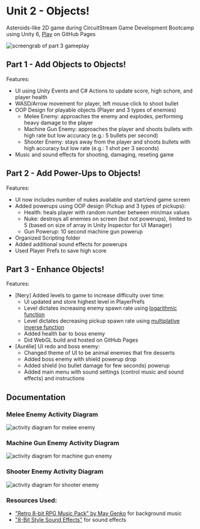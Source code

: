 # Unit 2 - Objects!

Asteroids-like 2D game during CircuitStream Game Development Bootcamp using Unity 6, [Play](https://profe.github.io/GameDevBootcamp-Objects/) on GitHub Pages

![screengrab of part 3 gameplay](./Docs/part3_1.gif)

## Part 1 - Add Objects to Objects!

Features:

- UI using Unity Events and C# Actions to update score, high schore, and player health
- WASD/Arrow movement for player, left mouse click to shoot bullet
- OOP Design for playable objects (Player and 3 types of enemies)
  - Melee Enemy: approaches the enemy and explodes, performing heavy damage to the player
  - Machine Gun Enemy: approaches the player and shoots bullets with high rate but low accuracy (e.g.: 5 bullets per second)
  - Shooter Enemy: stays away from the player and shoots bullets with high accuracy but low rate (e.g.: 1 shot per 3 seconds)
- Music and sound effects for shooting, damaging, reseting game

## Part 2 - Add Power-Ups to Objects!

Features:

- UI now includes number of nukes available and start/end game screen
- Added powerups using OOP design (Pickup and 3 types of pickups):
  - Health: heals player with random number between min/max values
  - Nuke: destroys all enemies on screen (but not powerups), limited to 5 (based on size of array in Unity Inspector for UI Manager)
  - Gun Powerup: 10 second machine gun powerup
- Organized Scripting folder
- Added additional sound effects for powerups
- Used Player Prefs to save high score

## Part 3 - Enhance Objects!

Features:

- [Nery] Added levels to game to increase difficulty over time:
  - UI updated and store highest level in PlayerPrefs
  - Level dictates increasing enemy spawn rate using [logarithmic function](https://www.desmos.com/calculator/evhaxcv1jt)
  - Level dictates decreasing pickup spawn rate using [multiplative inverse function](https://www.desmos.com/calculator/djhkukw7ea)
  - Added health bar to boss enemy
  - Did WebGL build and hosted on GitHub Pages
- [Aurélie] UI redo and boss enemy:
  - Changed theme of UI to be animal enemies that fire desserts
  - Added boss enemy with shield powerup drop
  - Added shield (no bullet damage for few seconds) powerup
  - Added main menu with sound settings (control music and sound effects) and instructions

## Documentation

### Melee Enemy Activity Diagram

![activity diagram for melee enemy](./Docs/MeleeEnemy.png)

### Machine Gun Enemy Activity Diagram

![activity diagram for machine gun enemy](./Docs/MachineGunEnemy.png)

### Shooter Enemy Activity Diagram

![activity diagram for shooter enemy](./Docs/ShooterEnemy.png)

### Resources Used:

- ["Retro 8-bit RPG Music Pack" by May Genko](https://assetstore.unity.com/packages/audio/music/retro-8-bit-rpg-music-pack-by-may-genko-249721) for background music
- ["8-Bit Style Sound Effects"](https://assetstore.unity.com/packages/audio/sound-fx/8-bit-style-sound-effects-68228) for sound effects
